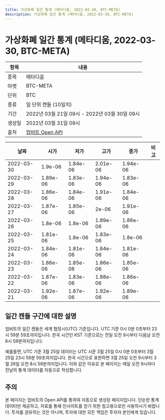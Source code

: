 ```yaml
---
title: 가상화폐 일간 통계 (메타디움, 2022-03-30, BTC-META)
description: 가상화폐 일간 통계 (메타디움, 2022-03-30, BTC-META)
---
```



가상화폐 일간 통계 (메타디움, 2022-03-30, BTC-META)
===

|항목|내용|
|--|--|
|종목|메타디움|
|마켓|BTC-META|
|단위|BTC|
|종류|일 단위 캔들 (10일치)|
|기간|2022년 03월 21일 09시 - 2022년 03월 30일 09시|
|생성일|2022년 03월 31일 09시|
|출처|[업비트 Open API](https://docs.upbit.com)|


|날짜|시가|저가|고가|종가|비고|
|--|--|--|--|--|--|
|2022-03-30|1.9e-06|1.84e-06|2.01e-06|1.94e-06|    |
|2022-03-29|1.89e-06|1.83e-06|1.94e-06|1.83e-06|    |
|2022-03-28|1.86e-06|1.84e-06|1.91e-06|1.84e-06|    |
|2022-03-27|1.87e-06|1.85e-06|2e-06|1.91e-06|    |
|2022-03-26|1.8e-06|1.8e-06|1.89e-06|1.86e-06|    |
|2022-03-25|1.81e-06|1.8e-06|1.83e-06|1.8e-06|    |
|2022-03-24|1.84e-06|1.81e-06|1.84e-06|1.81e-06|    |
|2022-03-23|1.86e-06|1.85e-06|1.86e-06|1.85e-06|    |
|2022-03-22|1.87e-06|1.83e-06|1.88e-06|1.86e-06|    |
|2022-03-21|1.92e-06|1.87e-06|1.92e-06|1.89e-06|    |


일간 캔들 구간에 대한 설명
---


업비트의 일간 캔들은 세계 협정시(UTC) 기준입니다. 
UTC 기준 0시 0분 0초부터 23시 59분 59초까지입니다. 
한국 시간인 KST 기준으로는 전일 오전 9시부터 다음날 오전 8시 59분까지입니다. 


예를들면, UTC 기준 3월 25일 데이터는 UTC 시준 3월 25일 0시 0분 0초부터 3월 25일 23시 59분 59초까지입니다. 
한국 시간으로 표현하면 3월 25일 오전 9시부터 3월 26일 오전 8시 59분까지입니다. 
이와 같은 이유로 본 페이지는 매일 오전 9시마다 전날의 통계 데이터를 자동으로 작성합니다. 


주의
---


본 페이지는 업비트의 Open API를 통하여 자동으로 생성된 페이지입니다. 
단순한 통계 데이터만 제공하고, 자료를 통해 인사이트를 얻기 위한 참고용으로만 사용하시기 바랍니다. 
투자를 권유하는 것은 아니며, 투자에 대한 모든 책임은 투자자 본인에게 있습니다. 
